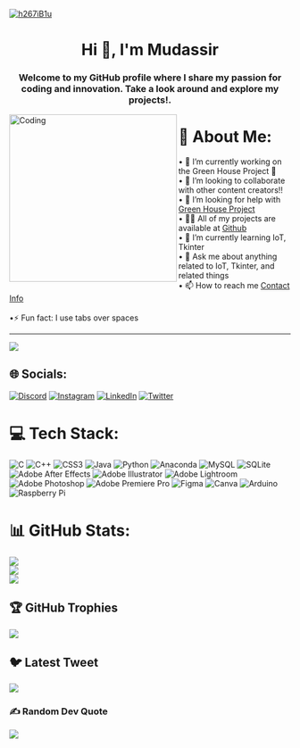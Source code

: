 <a href="https://imgbb.com/"><img src="https://i.ibb.co/6RfXQVL/h267iB1u.gif" alt="h267iB1u" border="0"></a>
<h1 align="center">Hi 👋, I'm Mudassir</h1>
<h3 align="center">Welcome to my GitHub profile where I share my passion for coding and innovation. Take a look around and explore my projects!.</h3>
<img align="left" alt="Coding" width="300" src="https://i.pinimg.com/originals/b9/e4/96/b9e4960c1476c78043d499d975f86cdb.gif">

# 💫 About Me:
• 🔭 I’m currently working on the Green House Project 🌴<br>• 👯 I’m looking to collaborate with other content creators!!<br>• 🤝 I’m looking for help with [Green House Project](https://github.com/itzmudassir/Green-House)<br>• 👨‍💻 All of my projects are available at [Github](https://github.com/itzmudassir?tab=repositories)<br>• 🌱 I’m currently learning IoT, Tkinter<br>• 💬 Ask me about anything related to IoT, Tkinter, and related things<br>• 📫 How to reach me [Contact Info](itzmudassir07@gmail.com)<br>        
•⚡ Fun fact: I use tabs over spaces


---
[![](https://visitcount.itsvg.in/api?id=itzmudassir&icon=7&color=0)](https://visitcount.itsvg.in)

## 🌐 Socials:
[![Discord](https://img.shields.io/badge/Discord-%237289DA.svg?logo=discord&logoColor=white)](https://discord.gg/Hardonite#5985) [![Instagram](https://img.shields.io/badge/Instagram-%23E4405F.svg?logo=Instagram&logoColor=white)](https://instagram.com/itzzmudassir) [![LinkedIn](https://img.shields.io/badge/LinkedIn-%230077B5.svg?logo=linkedin&logoColor=white)](https://linkedin.com/in/itzmudassir) [![Twitter](https://img.shields.io/badge/Twitter-%231DA1F2.svg?logo=Twitter&logoColor=white)](https://twitter.com/itzmudassir) 

# 💻 Tech Stack:
![C](https://img.shields.io/badge/c-%2300599C.svg?style=flat&logo=c&logoColor=white) ![C++](https://img.shields.io/badge/c++-%2300599C.svg?style=flat&logo=c%2B%2B&logoColor=white) ![CSS3](https://img.shields.io/badge/css3-%231572B6.svg?style=flat&logo=css3&logoColor=white) ![Java](https://img.shields.io/badge/java-%23ED8B00.svg?style=flat&logo=java&logoColor=white) ![Python](https://img.shields.io/badge/python-3670A0?style=flat&logo=python&logoColor=ffdd54) ![Anaconda](https://img.shields.io/badge/Anaconda-%2344A833.svg?style=flat&logo=anaconda&logoColor=white) ![MySQL](https://img.shields.io/badge/mysql-%2300f.svg?style=flat&logo=mysql&logoColor=white) ![SQLite](https://img.shields.io/badge/sqlite-%2307405e.svg?style=flat&logo=sqlite&logoColor=white) ![Adobe After Effects](https://img.shields.io/badge/Adobe%20After%20Effects-9999FF.svg?style=flat&logo=Adobe%20After%20Effects&logoColor=white) ![Adobe Illustrator](https://img.shields.io/badge/adobeillustrator-%23FF9A00.svg?style=flat&logo=adobeillustrator&logoColor=white) ![Adobe Lightroom](https://img.shields.io/badge/Adobe%20Lightroom-31A8FF.svg?style=flat&logo=Adobe%20Lightroom&logoColor=white) ![Adobe Photoshop](https://img.shields.io/badge/adobephotoshop-%2331A8FF.svg?style=flat&logo=adobephotoshop&logoColor=white) ![Adobe Premiere Pro](https://img.shields.io/badge/Adobe%20Premiere%20Pro-9999FF.svg?style=flat&logo=Adobe%20Premiere%20Pro&logoColor=white) 	![Figma](https://img.shields.io/badge/figma-%23F24E1E.svg?style=flat&logo=figma&logoColor=white) ![Canva](https://img.shields.io/badge/Canva-%2300C4CC.svg?style=flat&logo=Canva&logoColor=white) ![Arduino](https://img.shields.io/badge/-Arduino-00979D?style=flat&logo=Arduino&logoColor=white) ![Raspberry Pi](https://img.shields.io/badge/-RaspberryPi-C51A4A?style=flat&logo=Raspberry-Pi)
# 📊 GitHub Stats:
![](https://github-readme-stats.vercel.app/api?username=itzmudassir&theme=swift&hide_border=false&include_all_commits=false&count_private=false)<br/>
![](https://github-readme-streak-stats.herokuapp.com/?user=itzmudassir&theme=swift&hide_border=false)<br/>
![](https://github-readme-stats.vercel.app/api/top-langs/?username=itzmudassir&theme=swift&hide_border=false&include_all_commits=false&count_private=false&layout=compact)

## 🏆 GitHub Trophies
![](https://github-profile-trophy.vercel.app/?username=itzmudassir&theme=discord&no-frame=false&no-bg=false&margin-w=4)

## 🐦 Latest Tweet
[![](https://gtce.itsvg.in/api?username=itzmudassir)](https://github.com/VishwaGauravIn/github-twitter-card-embed)

### ✍️ Random Dev Quote
![](https://quotes-github-readme.vercel.app/api?type=horizontal&theme=gruvbox)


<!-- Proudly created with GPRM ( https://gprm.itsvg.in ) -->
